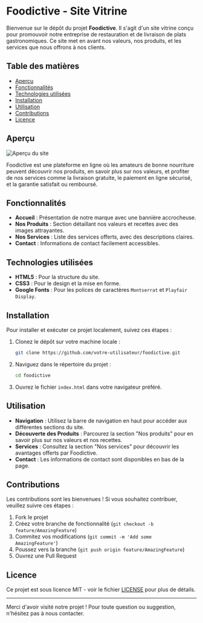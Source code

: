 <!-- A MODIFIER -->
# Foodictive - Site Vitrine

Bienvenue sur le dépôt du projet **Foodictive**. Il s'agit d'un site vitrine conçu pour promouvoir notre entreprise de restauration et de livraison de plats gastronomiques. Ce site met en avant nos valeurs, nos produits, et les services que nous offrons à nos clients.

## Table des matières

- [Aperçu](#aperçu)
- [Fonctionnalités](#fonctionnalités)
- [Technologies utilisées](#technologies-utilisées)
- [Installation](#installation)
- [Utilisation](#utilisation)
- [Contributions](#contributions)
- [Licence](#licence)

## Aperçu

![Aperçu du site](images/apercu-site.png)

Foodictive est une plateforme en ligne où les amateurs de bonne nourriture peuvent découvrir nos produits, en savoir plus sur nos valeurs, et profiter de nos services comme la livraison gratuite, le paiement en ligne sécurisé, et la garantie satisfait ou remboursé.

## Fonctionnalités

- **Accueil** : Présentation de notre marque avec une bannière accrocheuse.
- **Nos Produits** : Section détaillant nos valeurs et recettes avec des images attrayantes.
- **Nos Services** : Liste des services offerts, avec des descriptions claires.
- **Contact** : Informations de contact facilement accessibles.

## Technologies utilisées

- **HTML5** : Pour la structure du site.
- **CSS3** : Pour le design et la mise en forme.
- **Google Fonts** : Pour les polices de caractères `Montserrat` et `Playfair Display`.

## Installation

Pour installer et exécuter ce projet localement, suivez ces étapes :

1. Clonez le dépôt sur votre machine locale :

    ```sh
    git clone https://github.com/votre-utilisateur/foodictive.git
    ```

2. Naviguez dans le répertoire du projet :

    ```sh
    cd foodictive
    ```

3. Ouvrez le fichier `index.html` dans votre navigateur préféré.

## Utilisation

- **Navigation** : Utilisez la barre de navigation en haut pour accéder aux différentes sections du site.
- **Découverte des Produits** : Parcourez la section "Nos produits" pour en savoir plus sur nos valeurs et nos recettes.
- **Services** : Consultez la section "Nos services" pour découvrir les avantages offerts par Foodictive.
- **Contact** : Les informations de contact sont disponibles en bas de la page.

## Contributions

Les contributions sont les bienvenues ! Si vous souhaitez contribuer, veuillez suivre ces étapes :

1. Fork le projet
2. Créez votre branche de fonctionnalité (`git checkout -b feature/AmazingFeature`)
3. Commitez vos modifications (`git commit -m 'Add some AmazingFeature'`)
4. Poussez vers la branche (`git push origin feature/AmazingFeature`)
5. Ouvrez une Pull Request

## Licence

Ce projet est sous licence MIT - voir le fichier [LICENSE](LICENSE) pour plus de détails.

---

Merci d'avoir visité notre projet ! Pour toute question ou suggestion, n'hésitez pas à nous contacter.
